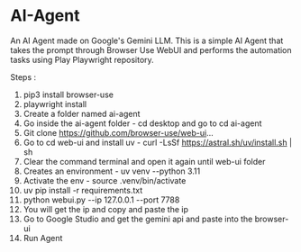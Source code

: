 # AI-Agent
An AI Agent made on Google's Gemini LLM.
This is a simple AI Agent that takes the prompt through Browser Use WebUI and performs the automation tasks using Play Playwright repository.

Steps :
1. pip3 install browser-use
2. playwright install
3. Create a folder named ai-agent 
4. Go inside the ai-agent folder - cd desktop and go to cd ai-agent
5. Git clone https://github.com/browser-use/web-ui...
6. Go to cd web-ui and install uv - curl -LsSf https://astral.sh/uv/install.sh | sh
7. Clear the command terminal and open it again until web-ui folder
8. Creates an environment - uv venv --python 3.11
9. Activate the env - source .venv/bin/activate
10. uv pip install -r requirements.txt
11.  python webui.py --ip 127.0.0.1 --port 7788
12. You will get the ip and copy and paste the ip
13. Go to Google Studio and get the gemini api and paste into the browser-ui
14. Run Agent
